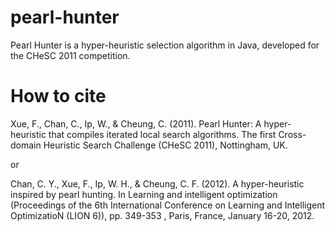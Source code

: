 # pearl-hunter
Pearl Hunter is a hyper-heuristic selection algorithm in Java, developed for the CHeSC 2011 competition.

# How to cite

Xue, F., Chan, C., Ip, W., & Cheung, C. (2011). Pearl Hunter: A hyper-heuristic that compiles iterated local search algorithms. The first Cross-domain Heuristic Search Challenge (CHeSC 2011), Nottingham, UK.

or 

Chan, C. Y., Xue, F., Ip, W. H., & Cheung, C. F. (2012). A hyper-heuristic inspired by pearl hunting. In Learning and intelligent optimization (Proceedings of the 6th International Conference on Learning and Intelligent OptimizatioN (LION 6)), pp. 349-353 , Paris, France, January 16-20, 2012.
